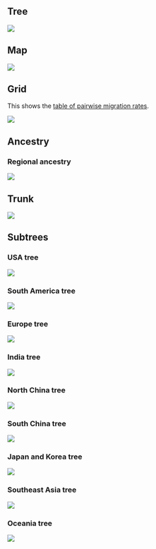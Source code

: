 ## Tree

![](figures/h3_small_geo_tree.png)

## Map

![](figures/h3_small_geo_map.png)

## Grid

This shows the [table of pairwise migration rates](stats/h3_small_geo_mig.tsv).

![](figures/h3_small_geo_grid.png)

## Ancestry

### Regional ancestry

![](figures/h3_small_geo_regionhist.png)

## Trunk

![](figures/h3_small_geo_trunkpro.png)

## Subtrees

### USA tree

![](figures/h3_small_geo_usatree.png)

### South America tree

![](figures/h3_small_geo_satree.png)

### Europe tree

![](figures/h3_small_geo_europetree.png)

### India tree

![](figures/h3_small_geo_indiatree.png)

### North China tree

![](figures/h3_small_geo_nchinatree.png)

### South China tree

![](figures/h3_small_geo_schinatree.png)

### Japan and Korea tree

![](figures/h3_small_geo_jktree.png)

### Southeast Asia tree

![](figures/h3_small_geo_seasiatree.png)

### Oceania tree

![](figures/h3_small_geo_oceaniatree.png)